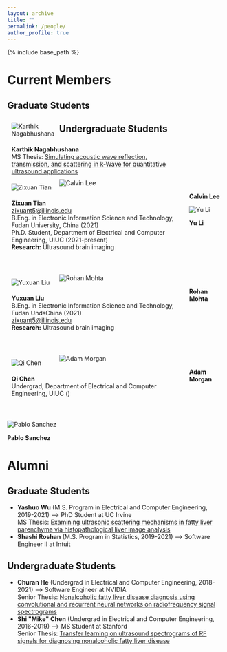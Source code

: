```yaml
---
layout: archive
title: ""
permalink: /people/
author_profile: true
---
```


{% include base_path %}

Current Members
======

## Graduate Students
<style>
.column {
  float: left;
  padding: 10px;
}

.left {
  width: 20%;
  display: table-cell;
  vertical-align: middle;
}

.right {
  width: 80%;
  display: table-cell;
  vertical-align: middle;
}
</style>

<div class="row">
  <div class="column left">
    <div class="author__avatar">
      <img src="/images/img/students/Karthik Nagabhushana.jpg" align="left" class="author__avatar" alt="Karthik Nagabhushana">
    </div>
  </div>
  <div class="column right">  
    <div class="member profile">
      <strong>Karthik Nagabhushana</strong><br/>
      MS Thesis: <a href = "pdf link">Simulating acoustic wave reflection, transmission, and scattering in k-Wave for quantitative ultrasound applications </a>  <br/>
    </div>
  </div>
</div>

<div class="row">
  <div class="column left">
    <div class="author__avatar">
      <img src="/images/img/students/Zixuan Tian.jpg" align="left" class="author__avatar" alt="Zixuan Tian"> 
    </div>
  </div>
  <div class="column right">
    <div class="member profile">
      <strong>Zixuan Tian</strong><br>
      <a href="mailto:zixuant5@illinois.edu">zixuant5@illinois.edu</a><br>
      B.Eng. in Electronic Information Science and Technology, Fudan University, China (2021)<br>
      Ph.D. Student, Department of Electrical and Computer Engineering, UIUC (2021-present)<br>
      <strong>Research:</strong> Ultrasound brain imaging<br>
    </div>
    <p>&nbsp;</p>
  </div>
</div>
    
<div class="row">
  <div class="column left">
    <div class="author__avatar">
      <img src="/images/img/students/Yuxuan Liu.jpg" align="left" class="author__avatar" alt="Yuxuan Liu"> 
    </div>
  </div>
  <div class="column right">
    <div class="member profile">
      <strong>Yuxuan Liu</strong><br>
      B.Eng. in Electronic Information Science and Technology, Fudan UndsChina (2021)<br>
      <a href="mailto:zixuant5@illinois.edu">zixuant5@illinois.edu</a><br>
      <strong>Research:</strong> Ultrasound brain imaging<br>
    </div>
    <p>&nbsp;</p>
  </div>
</div>

## Undergraduate Students

<div class="row">
  <div class="column left">
    <div class="author__avatar">
      <img src="/images/img/students/Qi Chen.jpg" align="left" class="author__avatar" alt="Qi Chen"> 
    </div>
  </div>
  <div class="column right">
    <div class="member profile">
      <strong>Qi Chen</strong><br>
      Undergrad, Department of Electrical and Computer Engineering, UIUC () <br>
   </div>
    <p>&nbsp;</p>
  </div>
</div>


<left>
  <div class="author__avatar">
        <img src="/images/img/students/Calvin Lee.jpg" class="author__avatar" alt="Calvin Lee">  
  </div>
  <div class="author__content">
    <p><strong>Calvin Lee</strong></p>
  </div>

  <div class="author__avatar">
        <img src="/images/img/students/Yu Li.jpg" class="author__avatar" alt="Yu Li">  
  </div>
  <div class="author__content">
    <p><strong>Yu Li</strong></p>
  </div>
  
  <div class="author__avatar">
        <img src="/images/img/students/Rohan Mohta.jpg" class="author__avatar" alt="Rohan Mohta">  
  </div>
  <div class="author__content">
    <p><strong>Rohan Mohta</strong></p>
  </div>

  <div class="author__avatar">
        <img src="/images/img/students/Adam Morgan.jpg" class="author__avatar" alt="Adam Morgan">  
  </div>
  <div class="author__content">
    <p><strong>Adam Morgan</strong></p>
  </div>

  <div class="author__avatar">
        <img src="/images/img/students/Pablo Sanchez.jpg" class="author__avatar" alt="Pablo Sanchez">  
  </div>
  <div class="author__content">
    <p><strong>Pablo Sanchez</strong></p>
  </div>
</left>  


Alumni
======
## Graduate Students
- **Yashuo Wu** (M.S. Program in Electrical and Computer Engineering, 2019-2021) --> PhD Student at UC Irvine  <br/>
  MS Thesis: <a href = "/pdfs/Wu_MS_Thesis_2021.pdf">Examining ultrasonic scattering mechanisms in fatty liver parenchyma via histopathological liver image analysis  </a>  
- **Shashi Roshan** (M.S. Program in Statistics, 2019-2021) --> Software Engineer II at Intuit

## Undergraduate Students
- **Churan He** (Undergrad in Electrical and Computer Engineering, 2018-2021) --> Software Engineer at NVIDIA  <br/>
  Senior Thesis: <a href = "pdf link">Nonalcoholic fatty liver disease diagnosis using convolutional and recurrent neural networks on radiofrequency signal spectrograms </a>  
- **Shi "Mike" Chen** (Undergrad in Electrical and Computer Engineering, 2016-2019) --> MS Student at Stanford  <br/>
  Senior Thesis: <a href = "pdf link">Transfer learning on ultrasound spectrograms of RF signals for diagnosing nonalcoholic fatty liver disease </a>  
<br/>

